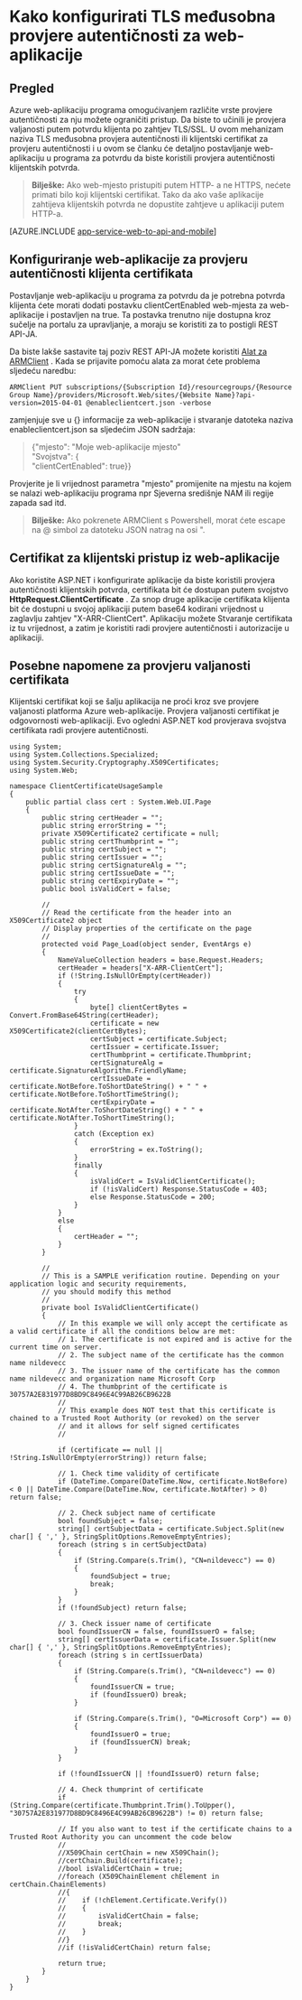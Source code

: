 <properties 
    pageTitle="Kako konfigurirati TLS međusobna provjere autentičnosti za web-aplikacije" 
    description="Saznajte kako konfigurirati web-aplikaciju u programa za potvrdu da biste koristili provjera autentičnosti klijentskih potvrda na TLS." 
    services="app-service" 
    documentationCenter="" 
    authors="naziml" 
    manager="wpickett" 
    editor="jimbe"/>

<tags 
    ms.service="app-service" 
    ms.workload="na" 
    ms.tgt_pltfrm="na" 
    ms.devlang="na" 
    ms.topic="article" 
    ms.date="08/08/2016" 
    ms.author="naziml"/>    

# <a name="how-to-configure-tls-mutual-authentication-for-web-app"></a>Kako konfigurirati TLS međusobna provjere autentičnosti za web-aplikacije

## <a name="overview"></a>Pregled ##
Azure web-aplikaciju programa omogućivanjem različite vrste provjere autentičnosti za nju možete ograničiti pristup. Da biste to učinili je provjera valjanosti putem potvrdu klijenta po zahtjev TLS/SSL. U ovom mehanizam naziva TLS međusobna provjera autentičnosti ili klijentski certifikat za provjeru autentičnosti i u ovom se članku će detaljno postavljanje web-aplikaciju u programa za potvrdu da biste koristili provjera autentičnosti klijentskih potvrda.

> **Bilješke:** Ako web-mjesto pristupiti putem HTTP- a ne HTTPS, nećete primati bilo koji klijentski certifikat. Tako da ako vaše aplikacije zahtijeva klijentskih potvrda ne dopustite zahtjeve u aplikaciji putem HTTP-a.


[AZURE.INCLUDE [app-service-web-to-api-and-mobile](../../includes/app-service-web-to-api-and-mobile.md)] 

## <a name="configure-web-app-for-client-certificate-authentication"></a>Konfiguriranje web-aplikacije za provjeru autentičnosti klijenta certifikata ##
Postavljanje web-aplikaciju u programa za potvrdu da je potrebna potvrda klijenta ćete morati dodati postavku clientCertEnabled web-mjesta za web-aplikacije i postavljen na true. Ta postavka trenutno nije dostupna kroz sučelje na portalu za upravljanje, a moraju se koristiti za to postigli REST API-JA.

Da biste lakše sastavite taj poziv REST API-JA možete koristiti [Alat za ARMClient](https://github.com/projectkudu/ARMClient) . Kada se prijavite pomoću alata za morat ćete problema sljedeću naredbu:

    ARMClient PUT subscriptions/{Subscription Id}/resourcegroups/{Resource Group Name}/providers/Microsoft.Web/sites/{Website Name}?api-version=2015-04-01 @enableclientcert.json -verbose
    
zamjenjuje sve u {} informacije za web-aplikacije i stvaranje datoteka naziva enableclientcert.json sa sljedećim JSON sadržaja:

> {"mjesto": "Moje web-aplikacije mjesto"   
>   "Svojstva": {  
>     "clientCertEnabled": true}}  

Provjerite je li vrijednost parametra "mjesto" promijenite na mjestu na kojem se nalazi web-aplikaciju programa npr Sjeverna središnje NAM ili regije zapada sad itd.

> **Bilješke:** Ako pokrenete ARMClient s Powershell, morat ćete escape na @ simbol za datoteku JSON natrag na osi ".

## <a name="accessing-the-client-certificate-from-your-web-app"></a>Certifikat za klijentski pristup iz web-aplikacije ##
Ako koristite ASP.NET i konfigurirate aplikacije da biste koristili provjera autentičnosti klijentskih potvrda, certifikata bit će dostupan putem svojstvo **HttpRequest.ClientCertificate** . Za snop druge aplikacije certifikata klijenta bit će dostupni u svojoj aplikaciji putem base64 kodirani vrijednost u zaglavlju zahtjev "X-ARR-ClientCert". Aplikaciju možete Stvaranje certifikata iz tu vrijednost, a zatim je koristiti radi provjere autentičnosti i autorizacije u aplikaciji.

## <a name="special-considerations-for-certificate-validation"></a>Posebne napomene za provjeru valjanosti certifikata ##
Klijentski certifikat koji se šalju aplikacija ne proći kroz sve provjere valjanosti platforma Azure web-aplikacije. Provjera valjanosti certifikat je odgovornosti web-aplikaciji. Evo ogledni ASP.NET kod provjerava svojstva certifikata radi provjere autentičnosti.

    using System;
    using System.Collections.Specialized;
    using System.Security.Cryptography.X509Certificates;
    using System.Web;

    namespace ClientCertificateUsageSample
    {
        public partial class cert : System.Web.UI.Page
        {
            public string certHeader = "";
            public string errorString = "";
            private X509Certificate2 certificate = null;
            public string certThumbprint = "";
            public string certSubject = "";
            public string certIssuer = "";
            public string certSignatureAlg = "";
            public string certIssueDate = "";
            public string certExpiryDate = "";
            public bool isValidCert = false;

            //
            // Read the certificate from the header into an X509Certificate2 object
            // Display properties of the certificate on the page
            //
            protected void Page_Load(object sender, EventArgs e)
            {
                NameValueCollection headers = base.Request.Headers;
                certHeader = headers["X-ARR-ClientCert"];
                if (!String.IsNullOrEmpty(certHeader))
                {
                    try
                    {
                        byte[] clientCertBytes = Convert.FromBase64String(certHeader);
                        certificate = new X509Certificate2(clientCertBytes);
                        certSubject = certificate.Subject;
                        certIssuer = certificate.Issuer;
                        certThumbprint = certificate.Thumbprint;
                        certSignatureAlg = certificate.SignatureAlgorithm.FriendlyName;
                        certIssueDate = certificate.NotBefore.ToShortDateString() + " " + certificate.NotBefore.ToShortTimeString();
                        certExpiryDate = certificate.NotAfter.ToShortDateString() + " " + certificate.NotAfter.ToShortTimeString();
                    }
                    catch (Exception ex)
                    {
                        errorString = ex.ToString();
                    }
                    finally 
                    {
                        isValidCert = IsValidClientCertificate();
                        if (!isValidCert) Response.StatusCode = 403;
                        else Response.StatusCode = 200;
                    }
                }
                else
                {
                    certHeader = "";
                }
            }

            //
            // This is a SAMPLE verification routine. Depending on your application logic and security requirements, 
            // you should modify this method
            //
            private bool IsValidClientCertificate()
            {
                // In this example we will only accept the certificate as a valid certificate if all the conditions below are met:
                // 1. The certificate is not expired and is active for the current time on server.
                // 2. The subject name of the certificate has the common name nildevecc
                // 3. The issuer name of the certificate has the common name nildevecc and organization name Microsoft Corp
                // 4. The thumbprint of the certificate is 30757A2E831977D8BD9C8496E4C99AB26CB9622B
                //
                // This example does NOT test that this certificate is chained to a Trusted Root Authority (or revoked) on the server 
                // and it allows for self signed certificates
                //

                if (certificate == null || !String.IsNullOrEmpty(errorString)) return false;
                
                // 1. Check time validity of certificate
                if (DateTime.Compare(DateTime.Now, certificate.NotBefore) < 0 || DateTime.Compare(DateTime.Now, certificate.NotAfter) > 0) return false;
                
                // 2. Check subject name of certificate
                bool foundSubject = false;
                string[] certSubjectData = certificate.Subject.Split(new char[] { ',' }, StringSplitOptions.RemoveEmptyEntries);
                foreach (string s in certSubjectData)
                {
                    if (String.Compare(s.Trim(), "CN=nildevecc") == 0)
                    {
                        foundSubject = true;
                        break;
                    }
                }
                if (!foundSubject) return false;

                // 3. Check issuer name of certificate
                bool foundIssuerCN = false, foundIssuerO = false;
                string[] certIssuerData = certificate.Issuer.Split(new char[] { ',' }, StringSplitOptions.RemoveEmptyEntries);
                foreach (string s in certIssuerData)
                {
                    if (String.Compare(s.Trim(), "CN=nildevecc") == 0)
                    {
                        foundIssuerCN = true;
                        if (foundIssuerO) break;
                    }

                    if (String.Compare(s.Trim(), "O=Microsoft Corp") == 0)
                    {
                        foundIssuerO = true;
                        if (foundIssuerCN) break;
                    }
                }

                if (!foundIssuerCN || !foundIssuerO) return false;

                // 4. Check thumprint of certificate
                if (String.Compare(certificate.Thumbprint.Trim().ToUpper(), "30757A2E831977D8BD9C8496E4C99AB26CB9622B") != 0) return false;

                // If you also want to test if the certificate chains to a Trusted Root Authority you can uncomment the code below
                //
                //X509Chain certChain = new X509Chain();
                //certChain.Build(certificate);
                //bool isValidCertChain = true;
                //foreach (X509ChainElement chElement in certChain.ChainElements)
                //{
                //    if (!chElement.Certificate.Verify())
                //    {
                //        isValidCertChain = false;
                //        break;
                //    }
                //}
                //if (!isValidCertChain) return false;

                return true;
            }
        }
    }
